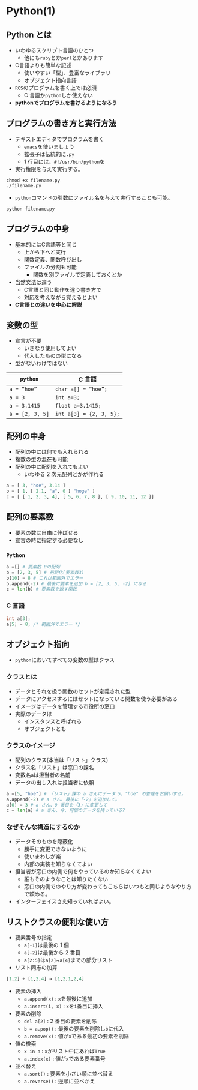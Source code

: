 # Python(1)

## Python とは

* いわゆるスクリプト言語のひとつ
  * 他にも`ruby`とか`perl`とかあります
* C言語よりも簡単な記述
  * 使いやすい「型」、豊富なライブラリ
  * オブジェクト指向言語
* `ROS`のプログラムを書く上では必須
  * C 言語か`python`しか使えない
* **pythonでプログラムを書けるようになろう**

## プログラムの書き方と実行方法

* テキストエディタでプログラムを書く
  * `emacs`を使いましょう
  * 拡張子は伝統的に`.py`
  * 1 行目には、`#!/usr/bin/python`を
* 実行権限を与えて実行する。

```shell
chmod +x filename.py
./filename.py
```

* `python`コマンドの引数にファイル名を与えて実行することも可能。

```shell
python filename.py
```

## プログラムの中身

* 基本的にはC言語等と同じ
  * 上から下へと実行
  * 関数定義、関数呼び出し
  * ファイルの分割も可能
    * 関数を別ファイルで定義しておくとか
* 当然文法は違う
  * C言語と同じ動作を違う書き方で
  * 対応を考えながら覚えるとよい
* **C言語との違いを中心に解説**

## 変数の型

* 宣言が不要
  * いきなり使用してよい
  * 代入したものの型になる
* 型がないわけではない

| `python`        | C 言語                  |
| --------        | ----                    |
| `a = “hoe”`     | `char a[] = “hoe”;`     |
| `a = 3`         | `int a=3;`              |
| `a = 3.1415`    | `float a=3.1415;`       |
| `a = [2, 3, 5]` | `int a[3] = {2, 3, 5};` |

## 配列の中身

* 配列の中には何でも入れられる
* 複数の型の混在も可能
* 配列の中に配列を入れてもよい
  * いわゆる 2 次元配列とかが作れる

```python
a = [ 3, "hoe", 3.14 ]
b = [ 1, [ 2.1, "a", 0 ] "hoge" ]
c = [ [ 1, 2, 3, 4], [ 5, 6, 7, 8 ], [ 9, 10, 11, 12 ]]
```

## 配列の要素数

* 要素の数は自由に伸ばせる
* 宣言の時に指定する必要なし

### `Python`

```python
a =[] # 要素数 0の配列
b = [2, 3, 5] # 初期化(要素数3)
b[10] = 8 # これは範囲外でエラー
b.append(-2) # 最後に要素を追加 b = [2, 3, 5, -2] になる
c = len(b) # 要素数を返す関数
```

### C 言語

```c
int a[3];
a[5] = 8; /* 範囲外でエラー */
```

## オブジェクト指向

* `python`においてすべての変数の型はクラス

### クラスとは

* データとそれを扱う関数のセットが定義された型
* データにアクセスするにはセットになっている関数を使う必要がある
* イメージはデータを管理する市役所の窓口
* 実際のデータは
  * インスタンスと呼ばれる
  * オブジェクトとも

### クラスのイメージ

* 配列のクラス(本当は「リスト」クラス)
* クラス名「リスト」は窓口の課名
* 変数名`a`は担当者の名前
* データの出し入れは担当者に依頼

```python
a =[5, "hoe"] # 「リスト」課の a さんにデータ 5，"hoe" の管理をお願いする。
a.append(-2) # a さん、最後に「-2」を追加して。
a[0] = 3 # a さん、0 番目を「3」に変更して
c = len(a) # a さん、今、何個のデータを持っている?
```

### なぜそんな構造にするのか

* データそのものを隠蔽化
  * 勝手に変更できないように
  * 使いまわしが楽
  * 内部の実装を知らなくてよい
* 担当者が窓口の内側で何をやっているのか知らなくてよい
  * 誰もそのようなことは知りたくない
  * 窓口の内側でのやり方が変わってもこちらはいつもと同じようなやり方で頼める。
* インターフェイスさえ知っていればよい。

## リストクラスの便利な使い方

* 要素番号の指定
  * `a[-1]`は最後の 1 個
  * `a[-2]`は最後から 2 番目
  * `a[2:5]`は`a[2]`~`a[4]`までの部分リスト
* リスト同志の加算

```python
[1,2] + [1,2,4] → [1,2,1,2,4]
```

* 要素の挿入
  * `a.append(x)` : `x`を最後に追加
  * `a.insert(i, x)` : `x`を`i`番目に挿入
* 要素の削除
  * `del a[2]` : 2 番目の要素を削除
  * `b = a.pop()` : 最後の要素を削除し`b`に代入
  * `a.remove(x)` : 値が`x`である最初の要素を削除
* 値の検索
  * `x in a` : `x`がリスト中にあれば`True`
  * `a.index(x)` : 値が`x`である要素番号
* 並べ替え
  * `a.sort()` : 要素を小さい順に並べ替え
  * `a.reverse()` : 逆順に並べかえ
